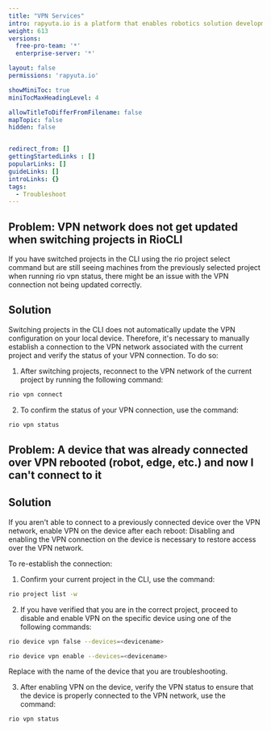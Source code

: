 ```yaml
---
title: "VPN Services"
intro: rapyuta.io is a platform that enables robotics solution development by providing the necessary software infrastructure and facilitating the interaction between multiple stakeholders who contribute to the solution development.
weight: 613
versions:
  free-pro-team: '*'
  enterprise-server: '*'

layout: false
permissions: 'rapyuta.io'

showMiniToc: true
miniTocMaxHeadingLevel: 4

allowTitleToDifferFromFilename: false
mapTopic: false
hidden: false


redirect_from: []
gettingStartedLinks : []
popularLinks: []
guideLinks: []
introLinks: {}
tags:
  - Troubleshoot
---
```


## Problem: VPN network does not get updated when switching projects in RioCLI

If you have switched projects in the CLI using the rio project select command but are still seeing machines from the previously selected project when running rio vpn status, there might be an issue with the VPN connection not being updated correctly.

## Solution

Switching projects in the CLI does not automatically update the VPN configuration on your local device. Therefore, it's necessary to manually establish a connection to the VPN network associated with the current project and verify the status of your VPN connection. To do so:

1. After switching projects, reconnect to the VPN network of the current project by running the following command:

```Bash
rio vpn connect
```

2. To confirm the status of your VPN connection, use the command:

```Bash
rio vpn status
```

## Problem: A device that was already connected over VPN rebooted (robot, edge, etc.) and now I can't connect to it

## Solution

If you aren't able to connect to a previously connected device over the VPN network, enable VPN on the device after each reboot: Disabling and enabling the VPN connection on the device is necessary to restore access over the VPN network. 

To re-establish the connection:

1. Confirm your current project in the CLI, use the command:

```Bash
rio project list -w 
```

2. If you have verified that you are in the correct project, proceed to disable and enable VPN on the specific device using one of the following commands:

```Bash
rio device vpn false --devices=<devicename>
```

```Bash
rio device vpn enable --devices=<devicename>
```

Replace <devicename> with the name of the device that you are troubleshooting.

3. After enabling VPN on the device, verify the VPN status to ensure that the device is properly connected to the VPN network, use the command:

```Bash
rio vpn status
```




